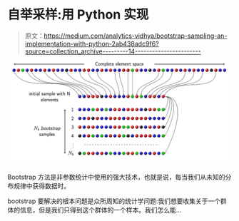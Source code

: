 # 自举采样:用 Python 实现

> 原文：<https://medium.com/analytics-vidhya/bootstrap-sampling-an-implementation-with-python-2ab438adc9f6?source=collection_archive---------14----------------------->

![](img/223f02d5121a932e27d2da16029b8ad0.png)

Bootstrap 方法是非参数统计中使用的强大技术，也就是说，每当我们从未知的分布规律中获得数据时。

bootstrap 要解决的根本问题是众所周知的统计学问题:我们想要收集关于一个群体的信息，但是我们只得到这个群体的一个样本。我们怎么能…